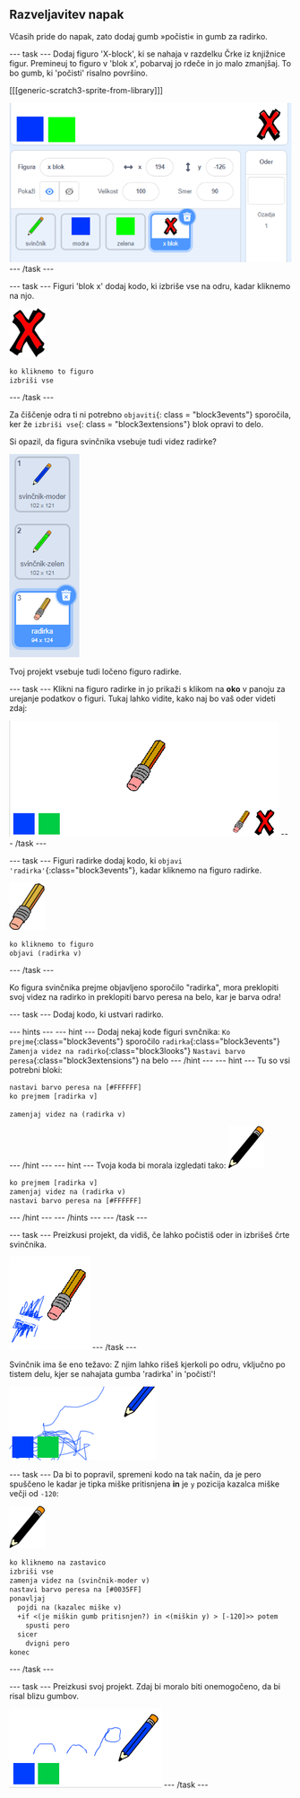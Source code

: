 ## Razveljavitev napak

Včasih pride do napak, zato dodaj gumb »počisti« in gumb za radirko.

\--- task \--- Dodaj figuro 'X-block', ki se nahaja v razdelku Črke iz knjižnice figur. Premineuj to figuro v 'blok x', pobarvaj jo rdeče in jo malo zmanjšaj. To bo gumb, ki 'počisti' risalno površino.

[[[generic-scratch3-sprite-from-library]]]

![posnetek zaslona](images/paint-x.png) \--- /task \---

\--- task \--- Figuri 'blok x' dodaj kodo, ki izbriše vse na odru, kadar kliknemo na njo.

![križ](images/cross.png)

```blocks3
ko kliknemo to figuro
izbriši vse
```

\--- /task \---

Za čiščenje odra ti ni potrebno `objaviti`{: class = "block3events"} sporočila, ker že `izbriši vse`{: class = "block3extensions"} blok opravi to delo.

Si opazil, da figura svinčnika vsebuje tudi videz radirke?

![posnetek zaslona](images/paint-eraser-costume.png)

Tvoj projekt vsebuje tudi ločeno figuro radirke.

\--- task \--- Klikni na figuro radirke in jo prikaži s klikom na **oko** v panoju za urejanje podatkov o figuri. Tukaj lahko vidite, kako naj bo vaš oder videti zdaj:

![posnetek zaslona](images/paint-eraser-stage.png) \--- /task \---

\--- task \--- Figuri radirke dodaj kodo, ki `objavi 'radirka'`{:class="block3events"}, kadar kliknemo na figuro radirke.

![radirka](images/eraser.png)

```blocks3
ko kliknemo to figuro
objavi (radirka v)
```

\--- /task \---

Ko figura svinčnika prejme objavljeno sporočilo "radirka", mora preklopiti svoj videz na radirko in preklopiti barvo peresa na belo, kar je barva odra!

\--- task \--- Dodaj kodo, ki ustvari radirko.

\--- hints \--- \--- hint \--- Dodaj nekaj kode figuri svnčnika: `Ko prejme`{:class="block3events"} sporočilo `radirka`{:class="block3events"} `Zamenja videz na radirko`{:class="block3looks"} `Nastavi barvo peresa`{:class="block3extensions"} na belo \--- /hint \--- \--- hint \--- Tu so vsi potrebni bloki:

```blocks3
nastavi barvo peresa na [#FFFFFF]
ko prejmem [radirka v]

zamenjaj videz na (radirka v)
```

\--- /hint \--- \--- hint \--- Tvoja koda bi morala izgledati tako: ![svinčnik](images/pencil.png)

```blocks3
ko prejmem [radirka v]
zamenjaj videz na (radirka v)
nastavi barvo peresa na [#FFFFFF]
```

\--- /hint \--- \--- /hints \--- \--- /task \---

\--- task \--- Preizkusi projekt, da vidiš, če lahko počistiš oder in izbrišeš črte svinčnika.

![posnetek zaslona](images/paint-erase-test.png) \--- /task \---

Svinčnik ima še eno težavo: Z njim lahko rišeš kjerkoli po odru, vključno po tistem delu, kjer se nahajata gumba 'radirka' in 'počisti'!

![posnetek zaslona](images/paint-draw-problem.png)

\--- task \--- Da bi to popravil, spremeni kodo na tak način, da je pero spuščeno le kadar je tipka miške pritisnjena **in** je `y` pozicija kazalca miške večji od `-120`:

![svinčnik](images/pencil.png)

```blocks3
ko kliknemo na zastavico
izbriši vse
zamenja videz na (svinčnik-moder v)
nastavi barvo peresa na [#0035FF]
ponavljaj
  pojdi na (kazalec miške v)
  +if <(je miškin gumb pritisnjen?) in <(miškin y) > [-120]>> potem
    spusti pero
  sicer
    dvigni pero
konec
```

\--- /task \---

\--- task \--- Preizkusi svoj projekt. Zdaj bi moralo biti onemogočeno, da bi risal blizu gumbov.

![posnetek zaslona](images/paint-fixed.png) \--- /task \---